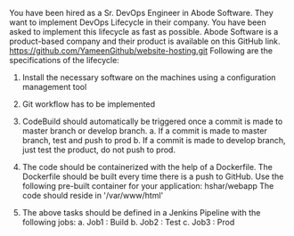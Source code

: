 You have been hired as a Sr. DevOps Engineer in Abode Software. They want to
implement DevOps Lifecycle in their company. You have been asked to
implement this lifecycle as fast as possible. Abode Software is a product-based
company and their product is available on this GitHub link.
https://github.com/YameenGithub/website-hosting.git
Following are the specifications of the lifecycle:

1. Install the necessary software on the machines using a configuration
management tool

2. Git workflow has to be implemented

3. CodeBuild should automatically be triggered once a commit is made to
master branch or develop branch.
a. If a commit is made to master branch, test and push to prod
b. If a commit is made to develop branch, just test the product, do not
push to prod.

4. The code should be containerized with the help of a Dockerfile. The
Dockerfile should be built every time there is a push to GitHub. Use the
following pre-built container for your application: hshar/webapp
The code should reside in '/var/www/html'

5. The above tasks should be defined in a Jenkins Pipeline with the following
jobs:
a. Job1 : Build
b. Job2 : Test
c. Job3 : Prod
